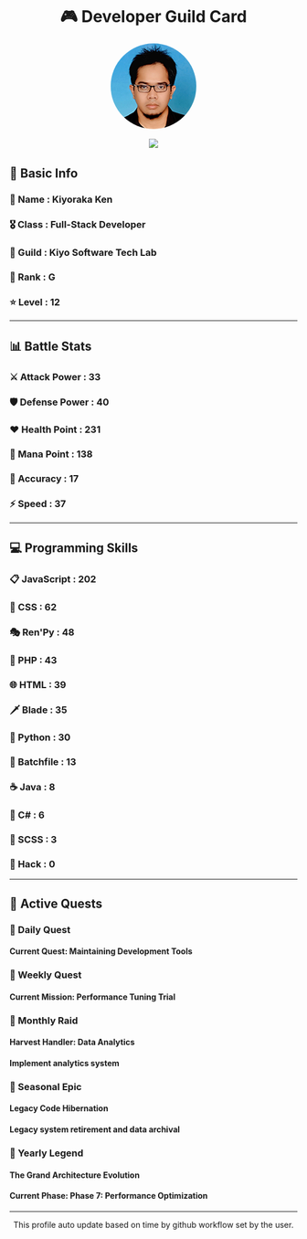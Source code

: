 <div align="center">

# 🎮 Developer Guild Card

<!-- Replace with your profile image -->
<img src="./assets/profile.png" width="150" height="150" style="border-radius: 50%"/>

![](https://komarev.com/ghpvc/?username=Kiyoraka&style=flat)
</div>

##  📌 Basic Info
### 👤 Name : Kiyoraka Ken
### 🎖️ Class : Full-Stack Developer
### 🎪 Guild : Kiyo Software Tech Lab 
### 🔰 Rank : G 
### ⭐ Level : 12

---
## 📊 Battle Stats

### ⚔️ Attack Power  : 33 
### 🛡️ Defense Power : 40 
### ❤️ Health Point  : 231 
### 🔮 Mana Point    : 138 
### 🎯 Accuracy      : 17 
### ⚡ Speed         : 37

---
## 💻 Programming Skills

### 📋 JavaScript : 202
### 🎨 CSS : 62
### 🎭 Ren'Py : 48
### 🐘 PHP : 43
### 🌐 HTML : 39
### 🗡️ Blade : 35
### 🐍 Python : 30
### 📝 Batchfile : 13
### ☕ Java : 8
### 🎯 C# : 6
### 📝 SCSS : 3
### 📝 Hack : 0

---
## 📜 Active Quests

### 🌅 Daily Quest

#### Current Quest: Maintaining Development Tools

### 📅 Weekly Quest
#### Current Mission: Performance Tuning Trial

### 🌙 Monthly Raid
#### Harvest Handler: Data Analytics
#### Implement analytics system

### 🌠 Seasonal Epic
#### Legacy Code Hibernation
#### Legacy system retirement and data archival

### 👑 Yearly Legend
#### The Grand Architecture Evolution
#### Current Phase: Phase 7: Performance Optimization

---
<div align="center">
  This profile auto update based on time by github workflow set by the user.
</div>